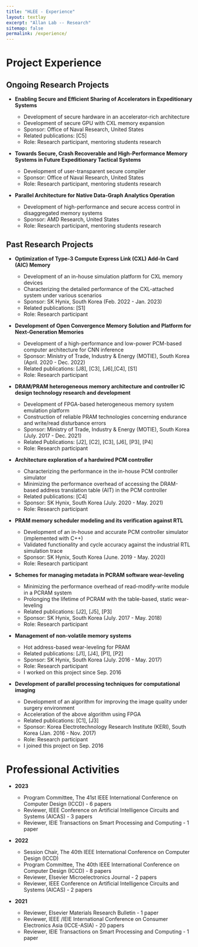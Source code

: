 ```yaml
---
title: "HLEE - Experience"
layout: textlay
excerpt: "Allan Lab -- Research"
sitemap: false
permalink: /experience/
---
```


# Project Experience

## Ongoing Research Projects
- **Enabling Secure and Efficient Sharing of Accelerators in Expeditionary Systems**
  - Development of secure hardware in an accelerator-rich architecture
  - Development of secure GPU with CXL memory expansion
  - Sponsor: Office of Naval Research, United States 
  - Related publications: [C5]
  - Role: Research participant, mentoring students research

- **Towards Secure, Crash Recoverable and High-Performance Memory Systems in Future Expeditionary Tactical Systems**
  - Development of user-transparent secure compiler
  - Sponsor: Office of Naval Research, United States
  - Role: Research participant, mentoring students research

- **Parallel Architecture for Native Data-Graph Analytics Operation**
  - Development of high-performance and secure access control in disaggregated memory systems
  - Sponsor: AMD Research, United States
  - Role: Research participant, mentoring students research

## Past Research Projects
- **Optimization of Type-3 Compute Express Link (CXL) Add-In Card (AIC) Memory**
  - Development of an in-house simulation platform for CXL memory devices
  - Characterizing the detailed performance of the CXL-attached system under various scenarios 
  - Sponsor: SK Hynix, South Korea (Feb. 2022 - Jan. 2023)
  - Related publications: [S1]
  - Role: Research participant

- **Development of Open Convergence Memory Solution and Platform for Next-Generation Memories**
  - Development of a high-performance and low-power PCM-based computer architecture for CNN inference
  - Sponsor: Ministry of Trade, Industry & Energy (MOTIE), South Korea (April. 2020 - Dec. 2022)
  - Related publications: [J8], [C3], [J6],[C4], [S1]
  - Role: Research participant

- **DRAM/PRAM heterogeneous memory architecture and controller IC design technology research and development**
  - Development of FPGA-based heterogeneous memory system emulation platform
  - Construction of reliable PRAM technologies concerning endurance and write/read disturbance errors
  - Sponsor: Ministry of Trade, Industry & Energy (MOTIE), South Korea (July. 2017 - Dec. 2021)
  - Related Publications: [J2], [C2], [C3], [J6], [P3], [P4]
  - Role: Research participant

- **Architecture exploration of a hardwired PCM controller**
  - Characterizing the performance in the in-house PCM controller simulator
  - Minimizing the performance overhead of accessing the DRAM-based address translation table (AIT) in the PCM controller
  - Related publications: [C4]
  - Sponsor: SK Hynix, South Korea (July. 2020 - May. 2021)
  - Role: Research participant

- **PRAM memory scheduler modeling and its verification against RTL**
  - Development of an in-house and accurate PCM controller simulator (implemented with C++)
  - Validated functionality and cycle accuracy against the industrial RTL simulation trace
  - Sponsor: SK Hynix, South Korea (June. 2019 - May. 2020)
  - Role: Research participant

- **Schemes for managing metadata in PCRAM software wear-leveling**
  - Minimizing the performance overhead of read-modify-write module in a PCRAM system
  - Prolonging the lifetime of PCRAM with the table-based, static wear-leveling
  - Related publications: [J2], [J5], [P3]
  - Sponsor: SK Hynix, South Korea (July. 2017 - May. 2018)
  - Role: Research participant

- **Management of non-volatile memory systems**
  - Hot address-based wear-leveling for PRAM
  - Related publications: [J1], [J4], [P1], [P2]
  - Sponsor: SK Hynix, South Korea (July. 2016 - May. 2017)
  - Role: Research participant
  - I worked on this project since Sep. 2016

- **Development of parallel processing techniques for computational imaging**
  - Development of an algorithm for improving the image quality under surgery environment
  - Acceleration of the above algorithm using FPGA
  - Related publications: [C1], [J3]
  - Sponsor: Korea Electrotechnology Research Institute (KERI), South Korea (Jan. 2016 - Nov. 2017)
  - Role: Research participant
  - I joined this project on Sep. 2016

# Professional Activities
- **2023**
  - Program Committee, The 41st IEEE International Conference on Computer Design (ICCD) - 6 papers
  - Reviewer, IEEE Conference on Artificial Intelligence Circuits and Systems (AICAS) - 3 papers
  - Reviewer, IEIE Transactions on Smart Processing and Computing - 1 paper

- **2022**
  - Session Chair, The 40th IEEE International Conference on Computer Design (ICCD)
  - Program Committee, The 40th IEEE International Conference on Computer Design (ICCD) - 8 papers
  - Reviewer, Elsevier Microelectronics Journal - 2 papers
  - Reviewer, IEEE Conference on Artificial Intelligence Circuits and Systems (AICAS) - 2 papers

- **2021**
  - Reviewer, Elsevier Materials Research Bulletin - 1 paper
  - Reviewer, IEEE /IEIE  International Conference on Consumer Electronics Asia (ICCE-ASIA) - 20 papers
  - Reviewer, IEIE Transactions on Smart Processing and Computing - 1 paper

